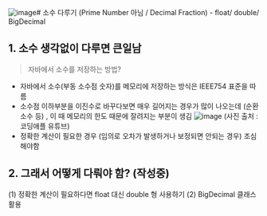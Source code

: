 ![image](https://github.com/ws1811/cs-study/assets/98735772/57dca762-c242-4df4-bcdb-a03b7d83c456)# 소수 다루기 (Prime Number 아님 / Decimal Fraction) - float/ double/ BigDecimal

## 1. 소수 생각없이 다루면 큰일남

> 자바에서 소수를 저장하는 방법?

- 자바에서 소수(부동 소수점 숫자)를 메모리에 저장하는 방식은 IEEE754 표준을 따름
- 소수점 이하부분을 이진수로 바꾸다보면 매우 길어지는 경우가 많이 나오는데 (순환소수 등) , 이 때 메모리의 한도 때문에 잘려지는 부분이 생김
![image](https://github.com/ws1811/cs-study/assets/98735772/1dfd65b0-6b47-4689-9d49-ebe5c40b5a7e) (사진 출처 : 코딩애플 유튜브)
- 정확한 계산이 필요한 경우 (임의로 오차가 발생하거나 보정되면 안되는 경우) 조심해야함

  
## 2. 그래서 어떻게 다뤄야 함? (작성중)
(1) 정확한 계산이 필요하다면 float 대신 double 형 사용하기
(2) BigDecimal 클래스 활용


